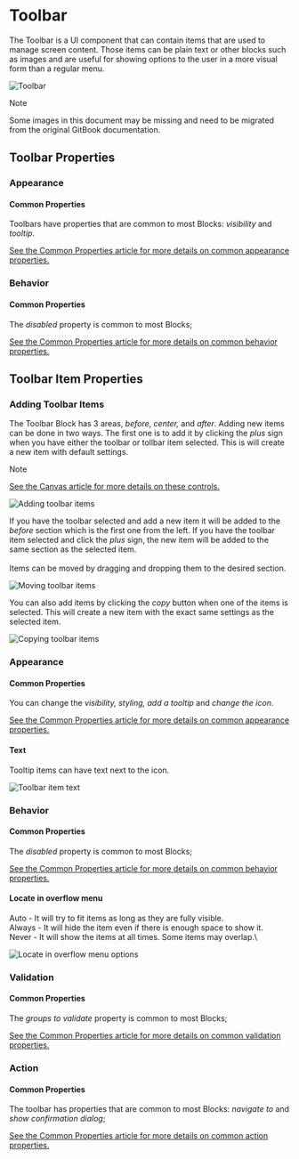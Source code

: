 # Toolbar

The Toolbar is a UI component that can contain items that are used to manage screen content. Those items can be plain text or other blocks such as images and are useful for showing options to the user in a more visual form than a regular menu.

![Toolbar](../images/image-854.png)

> [!NOTE]
> Some images in this document may be missing and need to be migrated from the original GitBook documentation.

## Toolbar Properties

### Appearance

#### Common Properties&#x20;

Toolbars have properties that are common to most Blocks: _visibility_ and _tooltip_.

[See the Common Properties article for more details on common appearance properties.](../common-properties.md#appearance)

### Behavior

#### Common Properties

The _disabled_ property is common to most Blocks;

[See the Common Properties article for more details on common behavior properties.](../common-properties.md#behavior)

## Toolbar Item Properties

### Adding Toolbar Items

The Toolbar Block has 3 areas, _before_, _center,_ and _after_. Adding new items can be done in two ways. The first one is to add it by clicking the _plus_ sign when you have either the toolbar or tollbar item selected. This is will create a new item with default settings.

> [!NOTE]
> [See the Canvas article for more details on these controls.](../../concepts/application/canvas.md#block-toolbar)&#x20;

![Adding toolbar items](../images/adding-toolbar-items-1.gif)

If you have the toolbar selected and add a new item it will be added to the _before_ section which is the first one from the left. If you have the toolbar item selected and click the _plus_ sign, the new item will be added to the same section as the selected item.\
\
Items can be moved by dragging and dropping them to the desired section.

![Moving toolbar items](../images/moving-toolbar-items.gif)

You can also add items by clicking the _copy_ button when one of the items is selected. This will create a new item with the exact same settings as the selected item.

![Copying toolbar items](../images/copying-toolbar-items-1.gif)

### Appearance

#### Common Properties&#x20;

You can change the _visibility, styling, add a tooltip_ and _change the icon_.&#x20;

[See the Common Properties article for more details on common appearance properties.](../common-properties.md#appearance)

#### Text

Tooltip items can have text next to the icon.

![Toolbar item text](../images/image-1309.png)

### Behavior

#### Common Properties

The _disabled_ property is common to most Blocks;

[See the Common Properties article for more details on common behavior properties.](../common-properties.md#behavior)

#### Locate in overflow menu

Auto - It will try to fit items as long as they are fully visible.\
Always - It will hide the item even if there is enough space to show it.\
Never - It will show the items at all times. Some items may overlap.\


![Locate in overflow menu options](../images/image-1669.png)

### Validation

#### Common Properties&#x20;

The _groups to validate_ property is common to most Blocks;

[See the Common Properties article for more details on common validation properties.](../common-properties.md#validation)

### Action

#### Common Properties&#x20;

The toolbar has properties that are common to most Blocks: _navigate to_ and _show confirmation dialog_;

[See the Common Properties article for more details on common action properties.](../common-properties.md#action)
